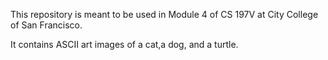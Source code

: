 This repository is meant to be used in Module 4 of CS 197V at City College of San Francisco.

It contains ASCII art images of a cat,a dog, and a turtle.

